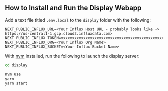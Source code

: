 ## How to Install and Run the Display Webapp

Add a text file titled `.env.local` to the `display` folder with the following:

```
NEXT_PUBLIC_INFLUX_URL=<Your Influx Host URL - probably looks like -> https://us-central1-1.gcp.cloud2.influxdata.com>
NEXT_PUBLIC_INFLUX_TOKEN=xxxxxxxxxxxxxxxxxxxxxxxxxxxxxxxxxxxxxxxxxxxxxxxxxxxxxxxxxx
NEXT_PUBLIC_INFLUX_ORG=<Your Influx Org Name>
NEXT_PUBLIC_INFLUX_BUCKET=<Your Influx Bucket Name>
```

With [nvm](https://github.com/nvm-sh/nvm) installed, run the following to launch the display server:

```bash
cd display

nvm use
yarn
yarn start
```
